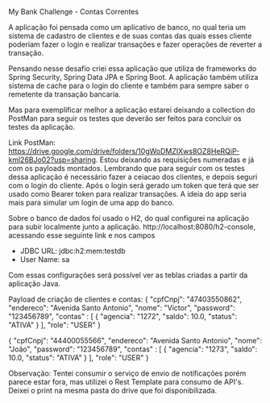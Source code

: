 My Bank Challenge - Contas Correntes

A aplicação foi pensada como um aplicativo de banco, no qual teria um sistema de cadastro de clientes e de suas contas das quais esses cliente poderiam fazer o login e realizar transações e fazer operações de reverter a transação.

Pensando nesse desafio criei essa aplicação que utiliza de frameworks do Spring Security, Spring Data JPA e Spring Boot. A aplicação também utiliza sistema de cache para o login do cliente e também para sempre saber o remetente da transação bancaria.

Mas para exemplificar melhor a aplicação estarei deixando a collection do PostMan para seguir os testes que deverão ser feitos para concluir os testes da aplicação.

Link PostMan: https://drive.google.com/drive/folders/10gWoDMZIXws8OZ8HeRQiP-kml26BJo02?usp=sharing. Estou deixando as requisições numeradas e já com os payloads montados. Lembrando que para seguir com os testes dessa aplicação é necessário fazer a ceiacao dos clientes, e depois seguri com o login do cliente. Após o login será gerado um token que terá que ser usado como Bearer token para realizar transações. A ideia do app seria mais para simular um login de uma app do banco.

Sobre o banco de dados foi usado o H2, do qual configurei na aplicação para subir localmente junto a aplicação. http://localhost:8080/h2-console, acessando esse seguinte link e nos campos 
 * JDBC URL: jdbc:h2:mem:testdb
 * User Name: sa

Com essas configurações será possível ver as teblas criadas a partir da aplicação Java.

Payload de criação de clientes e contas:
        {
    "cpfCnpj": "47403550862",
    "endereco": "Avenida Santo Antonio",
    "nome": "Victor",
    "password": "123456789",
    "contas" : [
        {
            "agencia": "1272",
            "saldo": 10.0,
            "status": "ATIVA"
        }
    ],
    "role": "USER"
}

{
    "cpfCnpj": "44400055566",
    "endereco": "Avenida Santo Antonio",
    "nome": "João",
    "password": "123456789",
    "contas" : [
        {
            "agencia": "1273",
            "saldo": 10.0,
            "status": "ATIVA"
        }
    ],
    "role": "USER"
}

Observação: Tentei consumir o serviço de envio de notificações porém parece estar fora, mas utilizei o Rest Template para consumo de API's. Deixei o print na mesma pasta do drive que foi disponibilizada.
